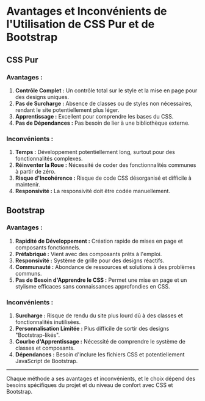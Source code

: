 # Avantages et Inconvénients de l'Utilisation de CSS Pur et de Bootstrap

## CSS Pur

### Avantages :

1. **Contrôle Complet :** Un contrôle total sur le style et la mise en page pour des designs uniques.
2. **Pas de Surcharge :** Absence de classes ou de styles non nécessaires, rendant le site potentiellement plus léger.
3. **Apprentissage :** Excellent pour comprendre les bases du CSS.
4. **Pas de Dépendances :** Pas besoin de lier à une bibliothèque externe.

### Inconvénients :

1. **Temps :** Développement potentiellement long, surtout pour des fonctionnalités complexes.
2. **Réinventer la Roue :** Nécessité de coder des fonctionnalités communes à partir de zéro.
3. **Risque d'Incohérence :** Risque de code CSS désorganisé et difficile à maintenir.
4. **Responsivité :** La responsivité doit être codée manuellement.

## Bootstrap

### Avantages :

1. **Rapidité de Développement :** Création rapide de mises en page et composants fonctionnels.
2. **Préfabriqué :** Vient avec des composants prêts à l'emploi.
3. **Responsivité :** Système de grille pour des designs réactifs.
4. **Communauté :** Abondance de ressources et solutions à des problèmes communs.
5. **Pas de Besoin d'Apprendre le CSS :** Permet une mise en page et un stylisme efficaces sans connaissances approfondies en CSS.

### Inconvénients :

1. **Surcharge :** Risque de rendu du site plus lourd dû à des classes et fonctionnalités inutilisées.
2. **Personnalisation Limitée :** Plus difficile de sortir des designs "Bootstrap-likés".
3. **Courbe d'Apprentissage :** Nécessité de comprendre le système de classes et composants.
4. **Dépendances :** Besoin d'inclure les fichiers CSS et potentiellement JavaScript de Bootstrap.

---

Chaque méthode a ses avantages et inconvénients, et le choix dépend des besoins spécifiques du projet et du niveau de confort avec CSS et Bootstrap.
